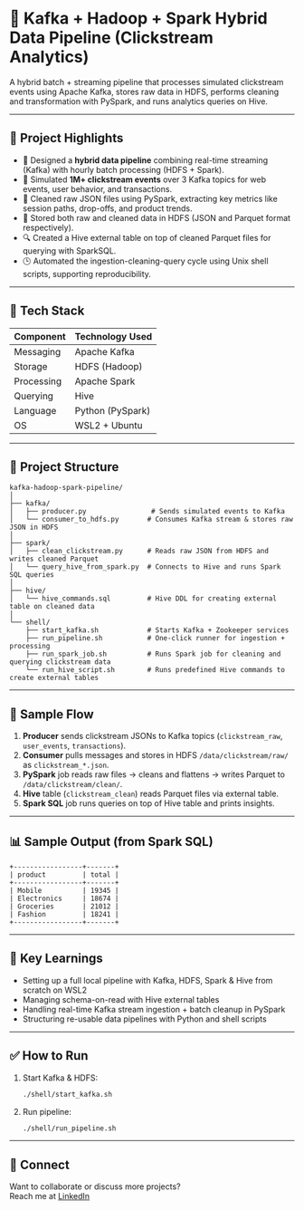 # 🚀 Kafka + Hadoop + Spark Hybrid Data Pipeline (Clickstream Analytics)

A hybrid batch + streaming pipeline that processes simulated clickstream events using Apache Kafka, stores raw data in HDFS, performs cleaning and transformation with PySpark, and runs analytics queries on Hive.

---

## 📌 Project Highlights

- 🔄 Designed a **hybrid data pipeline** combining real-time streaming (Kafka) with hourly batch processing (HDFS + Spark).
- 🎯 Simulated **1M+ clickstream events** over 3 Kafka topics for web events, user behavior, and transactions.
- 🧹 Cleaned raw JSON files using PySpark, extracting key metrics like session paths, drop-offs, and product trends.
- 📁 Stored both raw and cleaned data in HDFS (JSON and Parquet format respectively).
- 🔍 Created a Hive external table on top of cleaned Parquet files for querying with SparkSQL.
- 🕒 Automated the ingestion-cleaning-query cycle using Unix shell scripts, supporting reproducibility.

---

## 🧱 Tech Stack

| Component  | Technology Used |
|------------|-----------------|
| Messaging  | Apache Kafka    |
| Storage    | HDFS (Hadoop)   |
| Processing | Apache Spark    |
| Querying   | Hive            |
| Language   | Python (PySpark)|
| OS         | WSL2 + Ubuntu   |

---

## 📂 Project Structure

```
kafka-hadoop-spark-pipeline/
│
├── kafka/
│   ├── producer.py                # Sends simulated events to Kafka
│   └── consumer_to_hdfs.py       # Consumes Kafka stream & stores raw JSON in HDFS
│
├── spark/
│   ├── clean_clickstream.py      # Reads raw JSON from HDFS and writes cleaned Parquet
│   └── query_hive_from_spark.py  # Connects to Hive and runs Spark SQL queries
│
├── hive/
│   └── hive_commands.sql         # Hive DDL for creating external table on cleaned data
│
└── shell/
    ├── start_kafka.sh            # Starts Kafka + Zookeeper services
    ├── run_pipeline.sh           # One-click runner for ingestion + processing
    ├── run_spark_job.sh          # Runs Spark job for cleaning and querying clickstream data
    └── run_hive_script.sh        # Runs predefined Hive commands to create external tables
```

---

## 🧪 Sample Flow

1. **Producer** sends clickstream JSONs to Kafka topics (`clickstream_raw`, `user_events`, `transactions`).
2. **Consumer** pulls messages and stores in HDFS `/data/clickstream/raw/` as `clickstream_*.json`.
3. **PySpark** job reads raw files → cleans and flattens → writes Parquet to `/data/clickstream/clean/`.
4. **Hive** table (`clickstream_clean`) reads Parquet files via external table.
5. **Spark SQL** job runs queries on top of Hive table and prints insights.

---

## 📊 Sample Output (from Spark SQL)

```
+-----------------+-------+
| product         | total |
+-----------------+-------+
| Mobile          | 19345 |
| Electronics     | 18674 |
| Groceries       | 21012 |
| Fashion         | 18241 |
+-----------------+-------+
```

---

## 🧠 Key Learnings

- Setting up a full local pipeline with Kafka, HDFS, Spark & Hive from scratch on WSL2
- Managing schema-on-read with Hive external tables
- Handling real-time Kafka stream ingestion + batch cleanup in PySpark
- Structuring re-usable data pipelines with Python and shell scripts

---

## ✅ How to Run

1. Start Kafka & HDFS:
   ```bash
   ./shell/start_kafka.sh
   ```

2. Run pipeline:
   ```bash
   ./shell/run_pipeline.sh
   ```

---

## 🔗 Connect

Want to collaborate or discuss more projects?  
Reach me at [LinkedIn](https://linkedin.com/in/mitesh-s-desai)